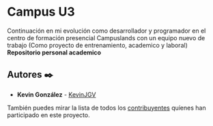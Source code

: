 # Campus U3

Continuación en mi evolución como desarrollador y programador en el centro de formación presencial Campuslands con un equipo nuevo de trabajo (Como proyecto de entrenamiento, academico y laboral)
**Repositorio personal academico**

## Autores ✒️

* **Kevin González** - [KevinJGV](https://github.com/KevinJGV)

También puedes mirar la lista de todos los [contribuyentes](https://github.com/KevinJGV/Campus_U3/graphs/contributors) quíenes han participado en este proyecto.
